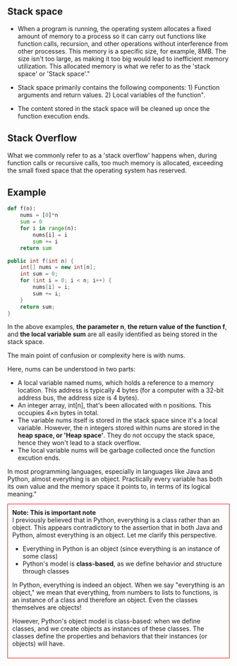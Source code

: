 ## Stack space 
- When a program is running, the operating system allocates a fixed amount of memory to a process so it can carry out functions like function calls, recursion, and other operations without interference from other processes. This memory is a specific size, for example, 8MB. The size isn't too large, as making it too big would lead to inefficient memory utilization. This allocated memory is what we refer to as the 'stack space' or 'Stack space'."

- Stack space primarily contains the following components: 1) Function arguments and return values. 2) Local variables of the function".

- The content stored in the stack space will be cleaned up once the function execution ends.

## Stack Overflow 
What we commonly refer to as a 'stack overflow' happens when, during function calls or recursive calls, too much memory is allocated, exceeding the small fixed space that the operating system has reserved. 

## Example

```py
def f(n):
    nums = [0]*n  
    sum = 0
    for i in range(n):
        nums[i] = i
        sum += i
    return sum
```

```java
public int f(int n) {
    int[] nums = new int[n];
    int sum = 0;
    for (int i = 0; i < n; i++) {
        nums[i] = i;
        sum += i;
    }
    return sum;
}
```

In the above examples, **the parameter n**, **the return value of the function f**, and **the local variable sum** are all easily identified as being stored in the stack space. 

The main point of confusion or complexity here is with nums.

Here, nums can be understood in two parts:

- A local variable named nums, which holds a reference to a memory location. This address is typically 4 bytes (for a computer with a 32-bit address bus, the address size is 4 bytes).
- An integer array, int[n], that's been allocated with n positions. This occupies 4×n bytes in total.
- The variable nums itself is stored in the stack space since it's a local variable. However, the 
n integers stored within nums are stored in the **heap space, or 'Heap space'**. They do not occupy the stack space, hence they won't lead to a stack overflow.
- The local variable nums will be garbage collected once the function excution ends.

In most programming languages, especially in languages like Java and Python, almost everything is an object. Practically every variable has both its own value and the memory space it points to, in terms of its logical meaning."

<div style="border:1px solid red;padding:10px;">
    <strong>Note: This is important note</strong> <br />
    I previously believed that in Python, everything is a class rather than an object. This appears contradictory to the assertion that in both Java and Python, almost everything is an object. Let me clarify this perspective.
    <ul>
    <li>
        Everything in Python is an object (since everything is an instance of some class)
    </li>
    <li>
        Python's model is <strong>class-based</strong>, as we define behavior and structure through classes
    </li>
    </ul>
    <p>
    In Python, everything is indeed an object. When we say "everything is an object," we mean that everything, from numbers to lists to functions, is an instance of a class and therefore an object. Even the classes themselves are objects!
    </p>
    <p>
    However, Python's object model is class-based: when we define classes, and we create objects as instances of these classes. The classes define the properties and behaviors that their instances (or objects) will have.
    </p>
</div>